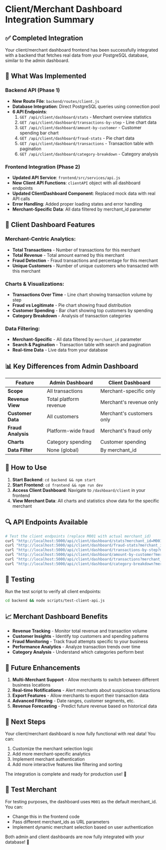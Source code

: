 # Client/Merchant Dashboard Integration Summary

## ✅ Completed Integration

Your client/merchant dashboard frontend has been successfully integrated with a backend that fetches real data from your PostgreSQL database, similar to the admin dashboard.

## 🔧 What Was Implemented

### Backend API (Phase 1)
- **New Route File**: `backend/routes/client.js`
- **Database Integration**: Direct PostgreSQL queries using connection pool
- **6 API Endpoints**:
  1. `GET /api/client/dashboard/stats` - Merchant overview statistics
  2. `GET /api/client/dashboard/transactions-by-step` - Line chart data
  3. `GET /api/client/dashboard/amount-by-customer` - Customer spending bar chart
  4. `GET /api/client/dashboard/fraud-stats` - Pie chart data
  5. `GET /api/client/dashboard/transactions` - Transaction table with pagination
  6. `GET /api/client/dashboard/category-breakdown` - Category analysis

### Frontend Integration (Phase 2)
- **Updated API Service**: `frontend/src/services/api.js`
- **New Client API Functions**: `clientAPI` object with all dashboard endpoints
- **Updated ClientDashboard Component**: Replaced mock data with real API calls
- **Error Handling**: Added proper loading states and error handling
- **Merchant-Specific Data**: All data filtered by merchant_id parameter

## 🏪 Client Dashboard Features

### **Merchant-Centric Analytics:**
- **Total Transactions** - Number of transactions for this merchant
- **Total Revenue** - Total amount earned by this merchant
- **Fraud Detection** - Fraud transactions and percentage for this merchant
- **Unique Customers** - Number of unique customers who transacted with this merchant

### **Charts & Visualizations:**
- **Transactions Over Time** - Line chart showing transaction volume by step
- **Fraud vs Legitimate** - Pie chart showing fraud distribution
- **Customer Spending** - Bar chart showing top customers by spending
- **Category Breakdown** - Analysis of transaction categories

### **Data Filtering:**
- **Merchant-Specific** - All data filtered by `merchant_id` parameter
- **Search & Pagination** - Transaction table with search and pagination
- **Real-time Data** - Live data from your database

## 📊 Key Differences from Admin Dashboard

| Feature | Admin Dashboard | Client Dashboard |
|---------|----------------|------------------|
| **Scope** | All transactions | Merchant-specific only |
| **Revenue View** | Total platform revenue | Merchant's revenue only |
| **Customer Data** | All customers | Merchant's customers only |
| **Fraud Analysis** | Platform-wide fraud | Merchant's fraud only |
| **Charts** | Category spending | Customer spending |
| **Data Filter** | None (global) | By merchant_id |

## 🚀 How to Use

1. **Start Backend**: `cd backend && npm start`
2. **Start Frontend**: `cd frontend && npm run dev`
3. **Access Client Dashboard**: Navigate to `/dashboard/client` in your frontend
4. **View Merchant Data**: All charts and statistics show data for the specific merchant

## 🔍 API Endpoints Available

```bash
# Test the client endpoints (replace M001 with actual merchant_id)
curl "http://localhost:5000/api/client/dashboard/stats?merchant_id=M001"
curl "http://localhost:5000/api/client/dashboard/fraud-stats?merchant_id=M001"
curl "http://localhost:5000/api/client/dashboard/transactions-by-step?merchant_id=M001"
curl "http://localhost:5000/api/client/dashboard/amount-by-customer?merchant_id=M001"
curl "http://localhost:5000/api/client/dashboard/transactions?merchant_id=M001&page=1&limit=10"
curl "http://localhost:5000/api/client/dashboard/category-breakdown?merchant_id=M001"
```

## 🧪 Testing

Run the test script to verify all client endpoints:
```bash
cd backend && node scripts/test-client-api.js
```

## 📈 Merchant Dashboard Benefits

- **Revenue Tracking** - Monitor total revenue and transaction volume
- **Customer Insights** - Identify top customers and spending patterns
- **Fraud Monitoring** - Track fraud attempts specific to your business
- **Performance Analytics** - Analyze transaction trends over time
- **Category Analysis** - Understand which categories perform best

## 🔮 Future Enhancements

1. **Multi-Merchant Support** - Allow merchants to switch between different business locations
2. **Real-time Notifications** - Alert merchants about suspicious transactions
3. **Export Features** - Allow merchants to export their transaction data
4. **Advanced Filtering** - Date ranges, customer segments, etc.
5. **Revenue Forecasting** - Predict future revenue based on historical data

## 🎯 Next Steps

Your client/merchant dashboard is now fully functional with real data! You can:
1. Customize the merchant selection logic
2. Add more merchant-specific analytics
3. Implement merchant authentication
4. Add more interactive features like filtering and sorting

The integration is complete and ready for production use! 🚀

## 🔑 Test Merchant

For testing purposes, the dashboard uses `M001` as the default merchant_id. You can:
- Change this in the frontend code
- Pass different merchant_ids as URL parameters
- Implement dynamic merchant selection based on user authentication

Both admin and client dashboards are now fully integrated with your database! 🎉 